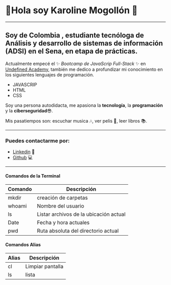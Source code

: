 # 👋Hola soy Karoline Mogollón :purple_heart:
----
## Soy de Colombia , estudiante tecnóloga de Análisis y desarrollo de sistemas de información (ADSI) en el Sena, en etapa de prácticas.

Actualmente empecé el ✨ _Bootcamp de JavaScrip Full-Stack_ ✨ en [Undefined Academy](https://github.com/undefined-academy), también me dedico a profundizar mi conocimiento en los siguientes lenguajes de programación.

- JAVASCRIP 
- HTML
- CSS

Soy una persona  autodidacta, me apasiona la **tecnología**, la **programación** y la **ciberseguridad**:sunglasses:.

Mis pasatiempos son:
escuchar musica :notes:, ver pelis :movie_camera:, leer libros :books:.

----
### Puedes contactarme por: 

- [Linkedin](https://www.linkedin.com/in/karoline-mogollon-/) 💼
- [Github](https://github.com/Karomogo26) :computer:

----
#### Comandos de la Terminal

| Comando | Descripción |
| ---------- | ---------- |
| mkdir  | creación de carpetas  |
| whoami  | Nombre del usuario  |
| ls  | Listar archivos de la ubicación actual  |
| Date  | Fecha y hora actuales  |
| pwd  | Ruta absoluta del directorio actual  |

#### Comandos Alias
 Alias | Descripción |
| ---------- | ---------- 
| cl  | Limpiar pantalla
| ls  | lista  |

